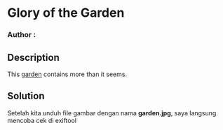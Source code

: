 # Glory of the Garden
### Author : 

## Description
This [garden](https://jupiter.challenges.picoctf.org/static/4153422e18d40363e7ffc7e15a108683/garden.jpg) contains more than it seems.

## Solution
Setelah kita unduh file gambar dengan nama **garden.jpg**, saya langsung mencoba cek di exiftool

